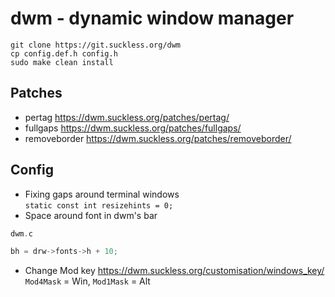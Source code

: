 # dwm - dynamic window manager
`git clone https://git.suckless.org/dwm`  
`cp config.def.h config.h`  
`sudo make clean install`

## Patches

- pertag https://dwm.suckless.org/patches/pertag/
- fullgaps https://dwm.suckless.org/patches/fullgaps/
- removeborder https://dwm.suckless.org/patches/removeborder/

## Config

- Fixing gaps around terminal windows  
`static const int resizehints = 0;`
- Space around font in dwm's bar

```c
dwm.c

bh = drw->fonts->h + 10;
```

- Change Mod key https://dwm.suckless.org/customisation/windows_key/  
`Mod4Mask` = Win, `Mod1Mask` = Alt
